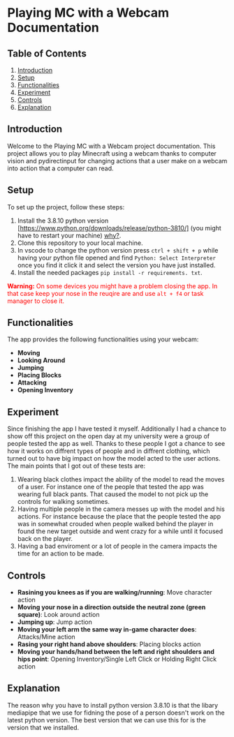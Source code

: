# Playing MC with a Webcam Documentation

## Table of Contents

1. [Introduction](#introduction)
2. [Setup](#setup)
3. [Functionalities](#functionalities)
4. [Experiment](#experiment)
5. [Controls](#controls)
6. [Explanation](#explanation)

## Introduction

Welcome to the Playing MC with a Webcam project documentation. This project allows you to play Minecraft using a webcam thanks to computer vision and pydirectinput for changing actions that a user make on a webcam into action that a computer can read.

## Setup

To set up the project, follow these steps:

1. Install the 3.8.10 python version [https://www.python.org/downloads/release/python-3810/] (you might have to restart your machine) [why?](#explanation).
2. Clone this repository to your local machine.
3. In vscode to change the python version press `ctrl + shift + p` while having your python file opened and find `Python: Select Interpreter` once you find it click it and select the version you have just installed.
4. Install the needed packages `pip install -r requirements. txt`.
<div style="color:red">

**Warning:** On some devices you might have a problem closing the app.
In that case keep your nose in the reuqire are and use `alt + f4` or task manager to close it.

</div>

## Functionalities

The app provides the following functionalities using your webcam:

- **Moving**
- **Looking Around**
- **Jumping**
- **Placing Blocks**
- **Attacking**
- **Opening Inventory**

## Experiment

Since finishing the app I have tested it myself. Additionally I had a chance to show off this project on the open day at my university were a group of people tested the app as well. Thanks to these people I got a chance to see how it works on diffrent types of people and in diffrent clothing, which turned out to have big impact on how the model acted to the user actions. The main points that I got out of these tests are:

1. Wearing black clothes impact the ability of the model to read the moves of a user. For instance one of the people that tested the app was wearing full black pants. That caused the model to not pick up the controls for walking sometimes.
2. Having multiple people in the camera messes up with the model and his actions. For instance because the place that the people tested the app was in somewhat crouded when people walked behind the player in found the new target outside and went crazy for a while until it focused back on the player.
3. Having a bad enviroment or a lot of people in the camera impacts the time for an action to be made.

## Controls

- **Rasining you knees as if you are walking/running**: Move character action
- **Moving your nose in a direction outside the neutral zone (green square)**: Look around action
- **Jumping up**: Jump action
- **Moving your left arm the same way in-game character does**: Attacks/Mine action
- **Rasing your right hand above shoulders**: Placing blocks action
- **Moving your hands/hand between the left and right shoulders and hips point**: Opening Inventory/Single Left Click or Holding Right Click action

## Explanation

The reason why you have to install python version 3.8.10 is that the libary mediapipe that we use for fidning the pose of a person doesn't work on the latest python version. The best version that we can use this for is the version that we installed.
